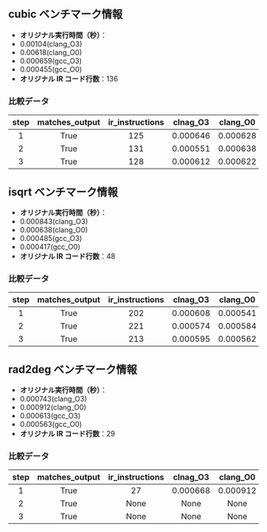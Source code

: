 ## cubic ベンチマーク情報

- **オリジナル実行時間（秒）**：
-  0.00104(clang_O3)
-  0.00618(clang_O0)
-  0.000659(gcc_O3)
-  0.000455(gcc_O0) 
- **オリジナル IR コード行数**：136

### 比較データ 

| step | matches_output | ir_instructions | clnag_O3 | clang_O0 |gcc_O3|gcc_O0|
|:----:|:--------------:|:---------------:|:--------------:|:----------:|:-----:|:----:|
| 1    | True           |     125    |  0.000646     |0.000628 |0.000659|0.000455|
| 2    | True           |     131      |    0.000551    |0.000638 |0.000469|0.000492|
| 3    | True           |     128   |0.000612|0.000622|0.000606|0.000545|

## isqrt ベンチマーク情報

- **オリジナル実行時間（秒）**：
-  0.000843(clang_O3)
-  0.000638(clang_O0)
-  0.000485(gcc_O3)
-  0.000417(gcc_O0) 
- **オリジナル IR コード行数**：48

### 比較データ 

| step | matches_output | ir_instructions | clnag_O3 | clang_O0 |gcc_O3|gcc_O0|
|:----:|:--------------:|:---------------:|:--------------:|:----------:|:-----:|:----:|
| 1    | True           |    202     |    0.000608   |0.000541 |0.000501|0.000417|
| 2    | True           |  221        |  0.000574      |0.000584 |0.000476|0.000444|
| 3    | True           |  213      |0.000595|0.000562|0.000394|0.000478|

## rad2deg ベンチマーク情報

- **オリジナル実行時間（秒）**：
-  0.000743(clang_O3)
-  0.000912(clang_O0)
-  0.000613(gcc_O3)
-  0.000563(gcc_O0) 
- **オリジナル IR コード行数**：29

### 比較データ 

| step | matches_output | ir_instructions | clnag_O3 | clang_O0 |gcc_O3|gcc_O0|
|:----:|:--------------:|:---------------:|:--------------:|:----------:|:-----:|:----:|
| 1    | True           |  27     | 0.000668      |0.000912 |0.000613|0.000563|
| 2    | True           | None         |  None    |None |0.000476|0.000412|
| 3    | True           |  None  |None|None|0.000429|0.000440|
